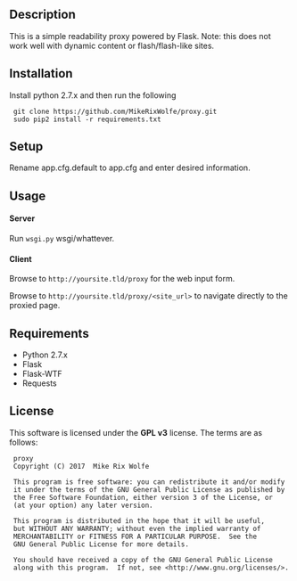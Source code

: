 ## Description
This is a simple readability proxy powered by Flask. Note: this does not work well with dynamic content or flash/flash-like sites.

## Installation
Install python 2.7.x and then run the following

     git clone https://github.com/MikeRixWolfe/proxy.git
     sudo pip2 install -r requirements.txt

## Setup
Rename app.cfg.default to app.cfg and enter desired information.

## Usage
#### Server
Run `wsgi.py` wsgi/whattever.
#### Client
Browse to `http://yoursite.tld/proxy` for the web input form.

Browse to `http://yoursite.tld/proxy/<site_url>` to navigate directly to the proxied page.

## Requirements
* Python 2.7.x
* Flask
* Flask-WTF
* Requests

## License
This software is licensed under the **GPL v3** license. The terms are as follows:
     
     proxy
     Copyright (C) 2017  Mike Rix Wolfe
     
     This program is free software: you can redistribute it and/or modify
     it under the terms of the GNU General Public License as published by
     the Free Software Foundation, either version 3 of the License, or
     (at your option) any later version.
     
     This program is distributed in the hope that it will be useful,
     but WITHOUT ANY WARRANTY; without even the implied warranty of
     MERCHANTABILITY or FITNESS FOR A PARTICULAR PURPOSE.  See the
     GNU General Public License for more details.
     
     You should have received a copy of the GNU General Public License
     along with this program.  If not, see <http://www.gnu.org/licenses/>.
